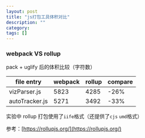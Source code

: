 ```yaml
---
layout: post
title: "js打包工具体积对比"
description: ""
category: 
tags: []
---
```



### webpack VS rollup

pack + uglify 后的体积比较（字符数）

| file entry | webpack | rollup | compare |
|------------|---------|--------|---------|
| vizParser.js | 5823 | 4285 | -26% |
| autoTracker.js | 5271 | 3492 | -33% |

实验中 rollup 打包使用了`iife`格式（还提供了`cjs` `umd`格式）

参考：[https://rollupjs.org/](https://rollupjs.org/)

